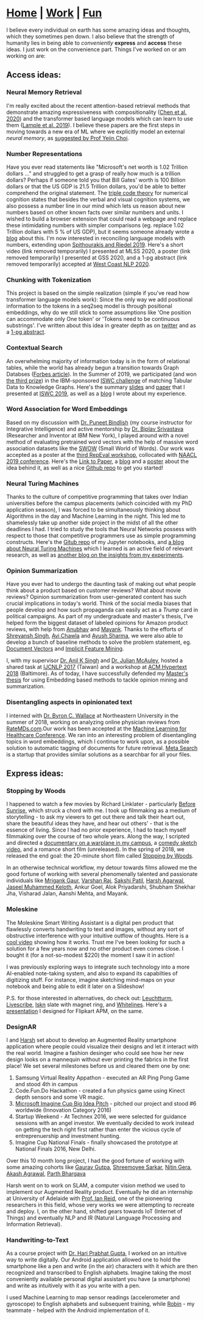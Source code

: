 # **[Home](https://avi-jit.github.io/)** | [Work](https://avi-jit.github.io/work) | [Fun](https://avi-jit.github.io/fun)

I believe every individual on earth has some amazing ideas and thoughts, which they sometimes pen down. I also believe that the strength of humanity lies in being able to _conveniently_ **express** and **access** these ideas. I just work on the convenience part. Things I've worked on or am working on are:



## Access ideas:

### Neural Memory Retrieval
I'm really excited about the recent attention-based retrieval methods that demonstrate amazing expressiveness with compositionality ([Chen et al. 2020](https://openreview.net/forum?id=BJxbOlSKPr)) and the transformer based language models which can learn to use them ([Lample et al. 2019](https://arxiv.org/abs/1907.05242)). I believe these papers are the first steps in moving towards a new era of ML where we explicitly model an external _neural memory_, as [suggested by Prof Yejin Choi](https://soundcloud.com/nlp-highlights/95-common-sense-reasoning-with-yejin-choi#t=32:29).

### Number Representations
Have you ever read statements like "Microsoft's net worth is 1.02 Trillion dollars ..." and struggled to get a grasp of really how much is a trillion dollars? Perhaps if someone told you that Bill Gates' worth is 100 Billion dollars or that the US GDP is 21.5 Trillion dollars, you'd be able to better comprehend the original statement. The [triple code theory](https://www.researchgate.net/figure/Dehaenes-Triple-Code-Model-Numbers-are-stored-in-three-individual-yet-integrated_fig2_288830463) for numerical cognition states that besides the verbal and visual cognition systems, we also possess a number line in our mind which lets us reason about new numbers based on other known facts over similar numbers and units. I wished to build a browser extension that could read a webpage and replace these intimidating numbers with simpler comparisons (eg. replace 1.02 Trillion dollars with 5 % of US GDP), but it seems someone already wrote a [blog](https://towardsdatascience.com/how-much-is-a-billion-dollars-7705053dd6d9) about this. I'm now interested in reconciling language models with numbers, extending upon [Spithourakis and Riedel 2019](https://arxiv.org/abs/1805.08154). Here's a short video (link removed temporarily) I presented at MLSS 2020, a poster (link removed temporarily) I presented at GSS 2020, and a 1-pg abstract (link removed temporarily) accepted at [West Coast NLP 2020](https://www.wecnlp.ai/wecnlp-2020).

<!--Lol I hope nobody visits this page to find these comments. I'm in the anonymity period-->
<!--[video (link removed temporarily)](https://www.youtube.com/watch?v=4v0MXfl1c_w)-->
<!--[poster (link removed temporarily)](https://drive.google.com/file/d/1-4ygHP36zX5NG9vqxzSCjXiUAwTel5g5/view?)-->
<!--[1-pg abstract (link removed temporarily)](https://drive.google.com/file/d/1aEu21sTMYvNZp-gOUXpjqgnm34I2mxca/view?)-->

### Chunking with Tokenization
This project is based on the simple realization (simple if you've read how transformer language models work): Since the only way we add positional information to the tokens in a seq2seq model is through positional embeddings, why do we still stick to some assumptions like 'One position can accommodate only One token' or 'Tokens need to be continuous substrings'. I've written about this idea in greater depth as on [twitter](https://twitter.com/thawani_avijit/status/1233852606935490565) and as a [1-pg abstract](https://docs.google.com/document/d/1flOvkbemOY07ZB-nm7v_XMNKXa7-_v7u_bL_mJ5DZzE/edit?).

### Contextual Search
An overwhelming majority of information today is in the form of  relational tables, while the world has already begun a transition towards Graph Databses ([Forbes article](https://www.forbes.com/sites/cognitiveworld/2019/07/18/graph-databases-go-mainstream/#7b1377a179df)). In the Summer of 2019, we participated (and won [the third prize](http://www.cs.ox.ac.uk/isg/challenges/sem-tab/2019/certificates/certificates_tabularisi.pdf)) in the IBM-sponsored [ISWC challenge](http://www.cs.ox.ac.uk/isg/challenges/sem-tab/) of matching Tabular Data to Knowledge Graphs. Here's the summary [slides](https://docs.google.com/presentation/d/1xItRNKh020nIcDBYKSOjQPPcJDQCkLy2qk628wrze8A/edit?usp=sharing) and [paper](http://www.cs.ox.ac.uk/isg/challenges/sem-tab/papers/Tabularisi.pdf) that I presented at [ISWC 2019](https://iswc2019.semanticweb.org), as well as a [blog](https://medium.com/@avijitthawani/iswc-2019-new-zealand-bd15fe02d3d4) I wrote about my experience.

### Word Association for Word Embeddings
Based on my discussion with [Dr. Puneet Bindlish](https://www.linkedin.com/in/puneetbindlish/) (my course instructor for Integrative Intelligence) and active mentorship by [Dr. Biplav Srivastava](https://sites.google.com/site/biplavsrivastava/) (Researcher and Inventor at IBM New York), I played around with a novel method of evaluating pretrained word vectors with the help of massive word association datasets like the [SWOW](http://www.smallworldofwords.com/new/visualize/) (Small World of Words). Our work was accepted as a poster at the [third RepEval workshop](https://repeval2019.github.io), collocated with [NAACL 2019 conference](https://naacl2019.org). Here's the [Link to Paper](https://www.aclweb.org/anthology/W19-2006), a [blog](https://medium.com/@avijitthawani/word-association-d6f7fbe71315) and a [poster](https://github.com/avi-jit/SWOW-eval/blob/master/1559781908296_small.pdf) about the idea behind it, as well as a nice [Github repo](https://github.com/avi-jit/SWOW-eval) to get you started!

### Neural Turing Machines
Thanks to the culture of competitive programming that takes over Indian universities before the campus placements (which coincided with my PhD application season), I was forced to be simultaneously thinking about Algorithms in the day and Machine Learning in the night. This led me to shamelessly take up another side project in the midst of all the other deadlines I had. I tried to study the tools that Neural Networks possess with respect to those that competitive programmers use as simple programming constructs. Here's the [Gitub repo](https://github.com/avi-jit/NTM) of my Jupyter notebooks, and [a blog about Neural Turing Machines](https://medium.com/@avijitthawani/neural-turing-machines-fd78212bacbe) which I learned is an active field of relevant research, as well as [another blog on the insights from my experiments](https://medium.com/@avijitthawani/all-sum-and-no-product-makes-jack-a-dull-bot-d9aac69f38e8).

### Opinion Summarization
Have you ever had to undergo the daunting task of making out what people think about a product based on customer reviews? What about movie reviews? Opinion summarization from user-generated content has such crucial implications in today's world. Think of the social media biases that people develop and how such propaganda can easily act as a _Trump_ card in political campaigns. As part of my undergraduate and master's thesis, I've helped form the biggest dataset of labeled opinions for Amazon product reviews, with help from [Anubhav](https://www.linkedin.com/in/anubhav-gupta-55b237ba/) and [Mayank](https://www.linkedin.com/in/mayank-panchal-282974109/). Thanks to the efforts of [Shreyansh Singh](https://www.linkedin.com/in/shreyansh26/), [Avi Chawla](https://www.linkedin.com/in/avi-chawla-1318aa151/) and [Ayush Sharma](https://www.linkedin.com/in/ayush-sharma-263705148/), we were also able to develop a bunch of baseline methods to solve the problem statement, eg. [Document Vectors](https://github.com/shreyansh26/RevOpiD) and [Implicit Feature Mining](https://github.com/Avee-81/implicit-features-RevOpiD).

I, with my supervisor [Dr. Anil K Singh](http://anilkumarsingh.me/) and [Dr. Julian McAuley](https://cseweb.ucsd.edu/~jmcauley/), hosted a shared task at [IJCNLP 2017](https://sites.google.com/itbhu.ac.in/revopid-2017) (Taiwan) and a workshop at [ACM Hypertext 2018](https://sites.google.com/view/revopid-2018) (Baltimore). As of today, I have successfully defended my [Master's thesis](https://www.overleaf.com/read/rbkjsbrvmwfx) for using Embedding based methods to tackle opinion mining and summarization.

### Disentangling aspects in opinionated text
I interned with [Dr. Byron C. Wallace](http://www.byronwallace.com/) at Northeastern University in the summer of 2018, working on analyzing online physician reviews from [RateMDs.com](RateMDs.com).Our work has been accepted at the [Machine Learning for Healthcare Conference](https://www.mlforhc.org/accepted-papers). We ran into an interesting problem of disentangling topics in word embeddings, which I continue to work upon, as a possible solution to automatic tagging of documents for future retrieval. [Meta Search](https://diffeo.com/search/) is a startup that provides similar solutions as a searchbar for all your files.




## Express ideas:
### Stopping by Woods
I happened to watch a few movies by Richard Linklater - particularly [Before Sunrise](https://www.youtube.com/watch?v=9v6X-Dytlko), which struck a chord with me. I took up filmmaking as a medium of storytelling - to ask my viewers to get out there and talk their heart out, share the beautiful ideas they have, and hear out others' - that is the essence of living. Since I had no prior experience, I had to teach myself filmmaking over the course of two whole years. Along the way, I scripted and directed a [documentary on a warplane in my campus](https://www.facebook.com/fmc.iitbhu/videos/747155185437805/), a [comedy sketch video](https://www.facebook.com/fmc.iitbhu/videos/807030382783618/), and a romance short film (unreleased). In the spring of 2018, we released the end goal: the 20-minute short film called [Stopping by Woods](https://www.youtube.com/watch?v=Uy_3XKqsJZk).

In an otherwise technical workflow, my detour towards films allowed me the good fortune of working with several phenomenally talented and passionate individuals like [Mrigank Gaur](https://www.youtube.com/channel/UCEvQbmfOHFksKjz71KxexYQ), [Varshan Raj](https://www.youtube.com/channel/UCq0qcvRJMsNigqg4XB5msBg), [Sakshi Patil](https://www.linkedin.com/in/sakshi-patil/), [Harsh Agarwal](https://harsh-agarwal.github.io/), [Jaseel Muhammed Keloth](https://www.instagram.com/jazeelmuhammedkeloth/), Ankur Goel, Alok Priyadarshi, Shubham Shekhar Jha, Visharad Jalan, Aanshi Mehta, and Mayank.

### Moleskine
The Moleskine Smart Writing Assistant is a digital pen product that flawlessly converts handwriting to text and images, without any sort of obstructive interference with your intuitive outflow of thoughts. Here is a [cool video](https://www.youtube.com/watch?v=e-bdmV43roQ) showing how it works. Trust me I've been looking for such a solution for a few years now and no other product even comes close. I bought it (for a not-so-modest $220) the moment I saw it in action!

I was previously exploring ways to integrate such technology into a more AI-enabled note-taking system, and also to expand its capabilties of digitizing stuff. For instance, imagine sketching mind-maps on your notebook and being able to edit it later on a Slideshow!

P.S. for those interested in alternatives, do check out: [Leuchtturm](https://www.youtube.com/watch?v=IXiZgVaRkSM), [Livescribe](https://www.livescribe.com/en-us/), [Iskn](https://www.iskn.co/) slate with magnet ring, and [Whitelines](https://www.whitelinespaper.com/). Here's a [presentation](https://docs.google.com/presentation/d/1WJBKQ1_ocZ9Wg_HViBDJmv0MPjXiqZRxy4xXx4Jtjhw/edit?usp=sharing) I designed for Flipkart APM, on the same.

### DesignAR
I and [Harsh](http://harsh-agarwal.github.io/) set about to develop an Augmented Reality smartphone application where people could visualize their designs and let it interact with the real world. Imagine a fashion desinger who could see how her new design looks on a mannequin without ever printing the fabrics in the first place! We set several milestones before us and cleared them one by one:
1. Samsung Virtual Reality Appathon - executed an AR Ping Pong Game and stood 4th in campus
2. Code.Fun.Do Hackathon - created a fun physics game using Kinect depth sensors and some VR magic.
3. [Microsoft Imagine Cup Big Idea Pitch](https://blogs.msdn.microsoft.com/microsoftimagine/2015/11/03/announcing_the_2016_big_idea_pitch_winners/) - pitched our project and stood #6 worldwide (Innovation Category 2016)
4. Startup Weekend - At Technex 2016, we were selected for guidance sessions with an angel investor. We eventually decided to work instead on getting the tech right first rather than enter the vicious cycle of entreprenuership and investment hunting.
5. Imagine Cup National Finals - finally showcased the prototype at National Finals 2016, New Delhi.

Over this 10 month long project, I had the good fortune of working with some amazing cohorts like [Gaurav Gutpa](https://www.linkedin.com/in/gv22ga/), [Shreemoyee Sarkar](https://www.linkedin.com/in/shreemoyeesarkar-iit/), [Nitin Gera](https://www.linkedin.com/in/nitingera1996/), [Akash Agrawal](https://www.linkedin.com/in/akash-agrawal94/), [Parth Bhargava](https://www.linkedin.com/in/parth-bhargava-215753a7/)

Harsh went on to work on SLAM, a computer vision method we used to implement our Augmented Reality product. Eventually he did an internship at University of Adelaide with [Prof. Ian Reid](https://cs.adelaide.edu.au/~ianr/), one of the pioneering researchers in this field, whose very works we were attempting to recreate and deploy. I, on the other hand, shifted gears towards IoT (Internet of Things) and eventually NLP and IR (Natural Language Processing and Information Retrieval).

### Handwriting-to-Text
As a course project with [Dr. Hari Prabhat Gupta](https://sites.google.com/site/hprabhatgupta/home), I worked on an intuitive way to write digitally. Our Android application allowed one to hold the smartphone like a pen and write (in the air) characters with it which are then recognized and transcribed to English alphabets. Imagine taking the most conveniently available personal digital assistant you have (a smartphone) and write as intuitively with it as you write with a pen.

I used Machine Learning to map sensor readings (accelerometer and gyroscope) to English alphabets and subsequent training, while [Robin](https://www.linkedin.com/in/robin-khurana-0a3a3ab7/) - my teammate - helped with the Android implementation of it.

